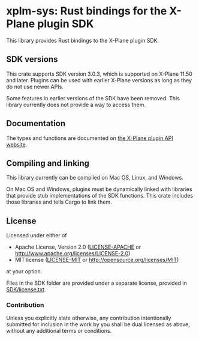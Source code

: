 # xplm-sys: Rust bindings for the X-Plane plugin SDK #

This library provides Rust bindings to the X-Plane plugin SDK.

## SDK versions ##

This crate supports SDK version 3.0.3, which is supported on X-Plane 11.50 and later. Plugins can be used with earlier
X-Plane versions as long as they do not use newer APIs.

Some features in earlier versions of the SDK have been removed. This library currently does not provide a way to access
them.

## Documentation ##

The types and functions are documented on [the X-Plane plugin API website](http://developer.x-plane.com/sdk/).

## Compiling and linking ##

This library currently can be compiled on Mac OS, Linux, and Windows.

On Mac OS and Windows, plugins must be dynamically linked with libraries that
provide stub implementations of the SDK functions. This crate includes those
libraries and tells Cargo to link them.

## License

Licensed under either of

 * Apache License, Version 2.0 ([LICENSE-APACHE](LICENSE-APACHE) or http://www.apache.org/licenses/LICENSE-2.0)
 * MIT license ([LICENSE-MIT](LICENSE-MIT) or http://opensource.org/licenses/MIT)

at your option.

Files in the SDK folder are provided under a separate license, provided in
[SDK/license.txt](SDK/license.txt).

### Contribution

Unless you explicitly state otherwise, any contribution intentionally submitted
for inclusion in the work by you shall be dual licensed as above, without any
additional terms or conditions.
